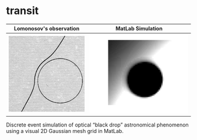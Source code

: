 # transit
| Lomonosov's observation | MatLab Simulation |
| --- | --- |
| <img src="lom2.png" class="inline"/> | <img src="sim_real2.png" class="inline"/> |

Discrete event simulation of optical “black drop” astronomical phenomenon using a visual 2D Gaussian mesh grid in MatLab.
